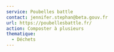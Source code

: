 ```yaml
---
service: Poubelles battle
contact: jennifer.stephan@beta.gouv.fr
url: https://poubellesbattle.fr/
action: Composter à plusieurs
thematique:
  - Déchets
---
```

